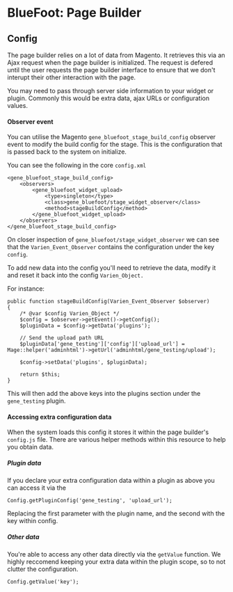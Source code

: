 # BlueFoot: Page Builder
## Config
The page builder relies on a lot of data from Magento. It retrieves this via an Ajax request when the page builder is initialized. The request is defered until the user requests the page builder interface to ensure that we don't interupt their other interaction with the page.

You may need to pass through server side information to your widget or plugin. Commonly this would be extra data, ajax URLs or configuration values.

#### Observer event
You can utilise the Magento `gene_bluefoot_stage_build_config` observer event to modify the build config for the stage. This is the configuration that is passed back to the system on initialize.

You can see the following in the core `config.xml`
```
<gene_bluefoot_stage_build_config>
    <observers>
        <gene_bluefoot_widget_upload>
            <type>singleton</type>
            <class>gene_bluefoot/stage_widget_observer</class>
            <method>stageBuildConfig</method>
        </gene_bluefoot_widget_upload>
    </observers>
</gene_bluefoot_stage_build_config>
```

On closer inspection of `gene_bluefoot/stage_widget_observer` we can see that the `Varien_Event_Observer` contains the configuration under the key `config`.

To add new data into the config you'll need to retrieve the data, modify it and reset it back into the config `Varien_Object.`

For instance:
```
public function stageBuildConfig(Varien_Event_Observer $observer)
{
    /* @var $config Varien_Object */
    $config = $observer->getEvent()->getConfig();
    $pluginData = $config->getData('plugins');

    // Send the upload path URL
    $pluginData['gene_testing']['config']['upload_url'] = Mage::helper('adminhtml')->getUrl('adminhtml/gene_testing/upload');

    $config->setData('plugins', $pluginData);

    return $this;
}
```

This will then add the above keys into the plugins section under the `gene_testing` plugin.

#### Accessing extra configuration data
When the system loads this config it stores it within the page builder's `config.js` file. There are various helper methods within this resource to help you obtain data.

##### Plugin data
If you declare your extra configuration data within a plugin as above you can access it via the 
```
Config.getPluginConfig('gene_testing', 'upload_url');
```

Replacing the first parameter with the plugin name, and the second with the key within config.

##### Other data
You're able to access any other data directly via the `getValue` function. We highly reccomend keeping your extra data within the plugin scope, so to not clutter the configuration.
```
Config.getValue('key');
```


